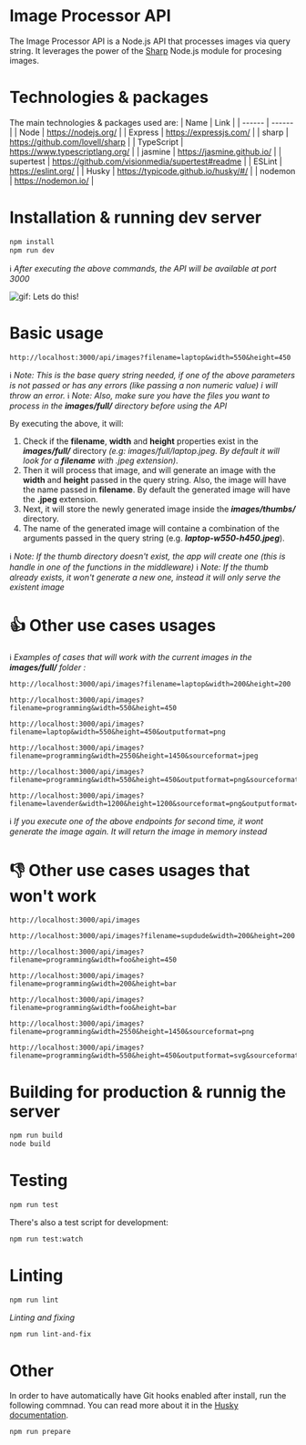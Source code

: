 # Image Processor API
The Image Processor API is a Node.js API that processes images via query string. It leverages the power of the [Sharp](https://github.com/lovell/sharp) Node.js module for procesing images.

# Technologies & packages
The main technologies & packages used are:
| Name | Link |
| ------ | ------ |
| Node | https://nodejs.org/ |
| Express | https://expressjs.com/ |
| sharp | https://github.com/lovell/sharp |
| TypeScript | https://www.typescriptlang.org/ |
| jasmine | https://jasmine.github.io/ |
| supertest | https://github.com/visionmedia/supertest#readme |
| ESLint | https://eslint.org/ |
| Husky | https://typicode.github.io/husky/#/ |
| nodemon | https://nodemon.io/ |

# Installation & running dev server
```sh
npm install
npm run dev
```
ℹ️ _After executing the above commands, the API will be available at port 3000_

![gif: Lets do this!](https://media.giphy.com/media/BpGWitbFZflfSUYuZ9/giphy.gif)

# Basic usage
```
http://localhost:3000/api/images?filename=laptop&width=550&height=450
```
ℹ️ _Note: This is the base query string needed, if one of the above parameters is not passed or has any errors (like passing a non numeric value) i will throw an error._
ℹ️ _Note:  Also, make sure you have the files you want to process in the **images/full/** directory before using the API_

By executing the above, it will:

1. Check if the **filename**, **width** and **height** properties exist in the _**images/full/**_ directory _(e.g: images/full/laptop.jpeg. By default it will look for a **filename** with .jpeg extension)_.
2. Then it will process that image, and will generate an image with the **width** and **height** passed in the query string. Also, the image will have the name passed in **filename**. By default the generated image will have the **.jpeg** extension.
3. Next, it will store the newly generated image inside the _**images/thumbs/**_ directory.
4. The name of the generated image will containe a combination of the arguments passed in the query string (e.g. _**laptop-w550-h450.jpeg**_).

ℹ️ _Note: If the thumb directory doesn't exist, the app will create one (this is handle in one of the functions in the middleware)_
ℹ️ _Note: If the thumb already exists, it won't generate a new one, instead it will only serve the existent image_

# 👍 Other use cases usages

ℹ️ _Examples of cases that will work with the current images in the _**images/full/**_ folder :_

```
http://localhost:3000/api/images?filename=laptop&width=200&height=200
```
```
http://localhost:3000/api/images?filename=programming&width=550&height=450
```
```
http://localhost:3000/api/images?filename=laptop&width=550&height=450&outputformat=png
```
```
http://localhost:3000/api/images?filename=programming&width=2550&height=1450&sourceformat=jpeg
```
```
http://localhost:3000/api/images?filename=programming&width=550&height=450&outputformat=png&sourceformat=jpeg
```
```
http://localhost:3000/api/images?filename=lavender&width=1200&height=1200&sourceformat=png&outputformat=jpg
```
ℹ️ _If you execute one of the above endpoints for second time, it wont generate the image again. It will return the image in memory instead_


# 👎 Other use cases usages that won't work

```
http://localhost:3000/api/images
```
```
http://localhost:3000/api/images?filename=supdude&width=200&height=200
```
```
http://localhost:3000/api/images?filename=programming&width=foo&height=450
```
```
http://localhost:3000/api/images?filename=programming&width=200&height=bar
```
```
http://localhost:3000/api/images?filename=programming&width=foo&height=bar
```
```
http://localhost:3000/api/images?filename=programming&width=2550&height=1450&sourceformat=png
```
```
http://localhost:3000/api/images?filename=programming&width=550&height=450&outputformat=svg&sourceformat=jpeg
```
# Building for production & runnig the server

```sh
npm run build
node build
```

# Testing
```sh
npm run test
```
There's also a test script for development:

```sh
npm run test:watch
```

# Linting
```sh
npm run lint
```
_Linting and fixing_
```sh
npm run lint-and-fix
```

# Other
In order to have automatically have Git hooks enabled after install, run the following commnad. You can read more about it in the [Husky documentation](https://typicode.github.io/husky/#/?id=install).
```sh
npm run prepare
```
